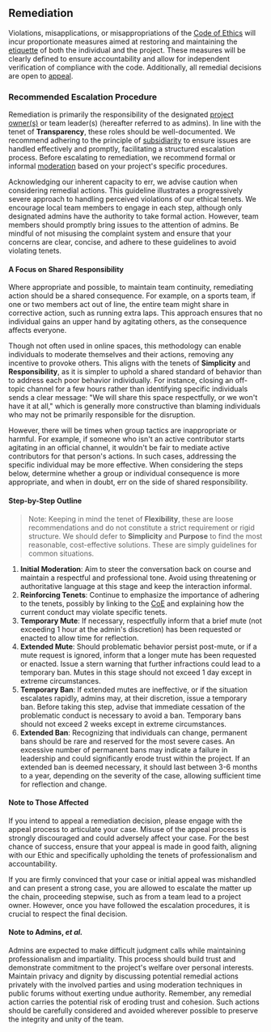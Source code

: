 ## Remediation

Violations, misapplications, or misappropriations of the [Code of Ethics](../../CoE.md) will incur proportionate measures aimed at restoring and maintaining the [etiquette](../etiquette.md) of both the individual and the project. These measures will be clearly defined to ensure accountability and allow for independent verification of compliance with the code. Additionally, all remedial decisions are open to [appeal](./appeals.md).

### Recommended Escalation Procedure

Remediation is primarily the responsibility of the designated [project owner(s)](../CODEOWNERS) or team leader(s) (hereafter referred to as admins). In line with the tenet of **Transparency**, these roles should be well-documented. We recommend adhering to the principle of [subsidiarity](/docs/etiquette.md#subsidiarity-divide-and-conquer) to ensure issues are handled effectively and promptly, facilitating a structured escalation process. Before escalating to remediation, we recommend formal or informal [moderation](../etiquette.md#moderation-remediation) based on your project's specific procedures.

Acknowledging our inherent capacity to err, we advise caution when considering remedial actions. This guideline illustrates a progressively severe approach to handling perceived violations of our ethical tenets. We encourage local team members to engage in each step, although only designated admins have the authority to take formal action. However, team members should promptly bring issues to the attention of admins. Be mindful of not misusing the complaint system and ensure that your concerns are clear, concise, and adhere to these guidelines to avoid violating tenets.

#### A Focus on Shared Responsibility

Where appropriate and possible, to maintain team continuity, remediating action should be a shared consequence. For example, on a sports team, if one or two members act out of line, the entire team might share in corrective action, such as running extra laps. This approach ensures that no individual gains an upper hand by agitating others, as the consequence affects everyone.

Though not often used in online spaces, this methodology can enable individuals to moderate themselves and their actions, removing any incentive to provoke others. This aligns with the tenets of **Simplicity** and **Responsibility**, as it is simpler to uphold a shared standard of behavior than to address each poor behavior individually. For instance, closing an off-topic channel for a few hours rather than identifying specific individuals sends a clear message: "We will share this space respectfully, or we won't have it at all," which is generally more constructive than blaming individuals who may not be primarily responsible for the disruption.

However, there will be times when group tactics are inappropriate or harmful. For example, if someone who isn't an active contributor starts agitating in an official channel, it wouldn't be fair to mediate active contributors for that person's actions. In such cases, addressing the specific individual may be more effective. When considering the steps below, determine whether a group or individual consequence is more appropriate, and when in doubt, err on the side of shared responsibility.

#### Step-by-Step Outline

> Note: Keeping in mind the tenet of **Flexibility**, these are loose recommendations and do not constitute a strict requirement or rigid structure. We should defer to **Simplicity** and **Purpose** to find the most reasonable, cost-effective solutions. These are simply guidelines for common situations.

1. **Initial Moderation**: Aim to steer the conversation back on course and maintain a respectful and professional tone. Avoid using threatening or authoritative language at this stage and keep the interaction informal.
2. **Reinforcing Tenets**: Continue to emphasize the importance of adhering to the tenets, possibly by linking to the [CoE](/CoE.md) and explaining how the current conduct may violate specific tenets.
3. **Temporary Mute**: If necessary, respectfully inform that a brief mute (not exceeding 1 hour at the admin's discretion) has been requested or enacted to allow time for reflection.
4. **Extended Mute**: Should problematic behavior persist post-mute, or if a mute request is ignored, inform that a longer mute has been requested or enacted. Issue a stern warning that further infractions could lead to a temporary ban. Mutes in this stage should not exceed 1 day except in extreme circumstances.
5. **Temporary Ban**: If extended mutes are ineffective, or if the situation escalates rapidly, admins may, at their discretion, issue a temporary ban. Before taking this step, advise that immediate cessation of the problematic conduct is necessary to avoid a ban. Temporary bans should not exceed 2 weeks except in extreme circumstances.
6. **Extended Ban**: Recognizing that individuals can change, permanent bans should be rare and reserved for the most severe cases. An excessive number of permanent bans may indicate a failure in leadership and could significantly erode trust within the project. If an extended ban is deemed necessary, it should last between 3-6 months to a year, depending on the severity of the case, allowing sufficient time for reflection and change.

#### Note to Those Affected

If you intend to appeal a remediation decision, please engage with the appeal process to articulate your case. Misuse of the appeal process is strongly discouraged and could adversely affect your case. For the best chance of success, ensure that your appeal is made in good faith, aligning with our Ethic and specifically upholding the tenets of professionalism and accountability.

If you are firmly convinced that your case or initial appeal was mishandled and can present a strong case, you are allowed to escalate the matter up the chain, proceeding stepwise, such as from a team lead to a project owner. However, once you have followed the escalation procedures, it is crucial to respect the final decision.

#### Note to Admins, _et al._

Admins are expected to make difficult judgment calls while maintaining professionalism and impartiality. This process should build trust and demonstrate commitment to the project's welfare over personal interests. Maintain privacy and dignity by discussing potential remedial actions privately with the involved parties and using moderation techniques in public forums without exerting undue authority. Remember, any remedial action carries the potential risk of eroding trust and cohesion. Such actions should be carefully considered and avoided wherever possible to preserve the integrity and unity of the team.
